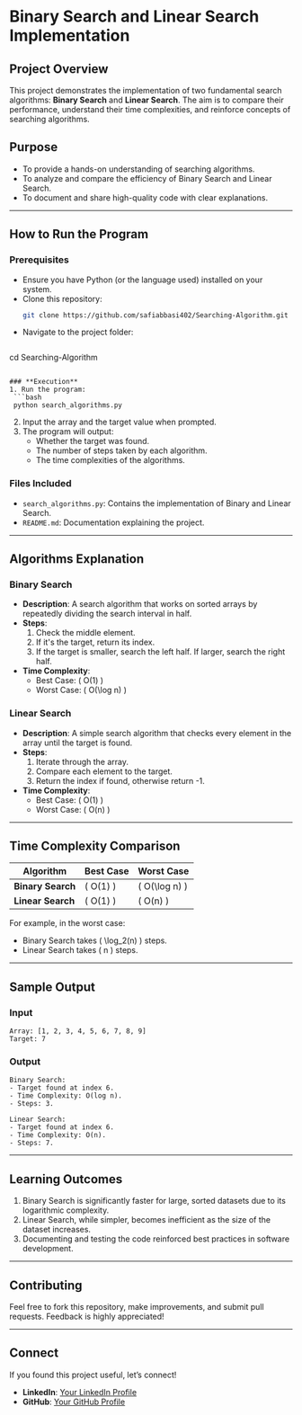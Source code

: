 
# **Binary Search and Linear Search Implementation**

## **Project Overview**
This project demonstrates the implementation of two fundamental search algorithms: **Binary Search** and **Linear Search**. The aim is to compare their performance, understand their time complexities, and reinforce concepts of searching algorithms.

## **Purpose**
- To provide a hands-on understanding of searching algorithms.
- To analyze and compare the efficiency of Binary Search and Linear Search.
- To document and share high-quality code with clear explanations.

---

## **How to Run the Program**

### **Prerequisites**
- Ensure you have Python (or the language used) installed on your system.
- Clone this repository:
  ```bash
  git clone https://github.com/safiabbasi402/Searching-Algorithm.git
  ```
- Navigate to the project folder:
  ```bash
cd Searching-Algorithm
  ```

### **Execution**
1. Run the program:
   ```bash
   python search_algorithms.py
   ```
2. Input the array and the target value when prompted.
3. The program will output:
   - Whether the target was found.
   - The number of steps taken by each algorithm.
   - The time complexities of the algorithms.

### **Files Included**
- `search_algorithms.py`: Contains the implementation of Binary and Linear Search.
- `README.md`: Documentation explaining the project.

---

## **Algorithms Explanation**

### **Binary Search**
- **Description**: A search algorithm that works on sorted arrays by repeatedly dividing the search interval in half.
- **Steps**:
  1. Check the middle element.
  2. If it's the target, return its index.
  3. If the target is smaller, search the left half. If larger, search the right half.
- **Time Complexity**:
  - Best Case: \( O(1) \)
  - Worst Case: \( O(\log n) \)

### **Linear Search**
- **Description**: A simple search algorithm that checks every element in the array until the target is found.
- **Steps**:
  1. Iterate through the array.
  2. Compare each element to the target.
  3. Return the index if found, otherwise return -1.
- **Time Complexity**:
  - Best Case: \( O(1) \)
  - Worst Case: \( O(n) \)

---

## **Time Complexity Comparison**
| Algorithm       | Best Case   | Worst Case     |
|-----------------|-------------|----------------|
| **Binary Search** | \( O(1) \)   | \( O(\log n) \) |
| **Linear Search** | \( O(1) \)   | \( O(n) \)      |

For example, in the worst case:
- Binary Search takes \( \log_2(n) \) steps.
- Linear Search takes \( n \) steps.

---

## **Sample Output**
### Input
```
Array: [1, 2, 3, 4, 5, 6, 7, 8, 9]
Target: 7
```
### Output
```
Binary Search:
- Target found at index 6.
- Time Complexity: O(log n).
- Steps: 3.

Linear Search:
- Target found at index 6.
- Time Complexity: O(n).
- Steps: 7.
```

---

## **Learning Outcomes**
1. Binary Search is significantly faster for large, sorted datasets due to its logarithmic complexity.
2. Linear Search, while simpler, becomes inefficient as the size of the dataset increases.
3. Documenting and testing the code reinforced best practices in software development.

---

## **Contributing**
Feel free to fork this repository, make improvements, and submit pull requests. Feedback is highly appreciated!

---

## **Connect**
If you found this project useful, let’s connect!
- **LinkedIn**: [Your LinkedIn Profile](https://www.linkedin.com/in/safiullah-abbasi-a5b203336?utm_source=share&utm_campaign=share_via&utm_content=profile&utm_medium=android_app)
- **GitHub**: [Your GitHub Profile](https://github.com/safiabbasi402)
